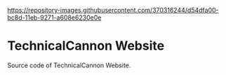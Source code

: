 https://repository-images.githubusercontent.com/370316244/d54dfa00-bc8d-11eb-9271-a608e6230e0e

# TechnicalCannon Website
Source code of TechnicalCannon Website.
